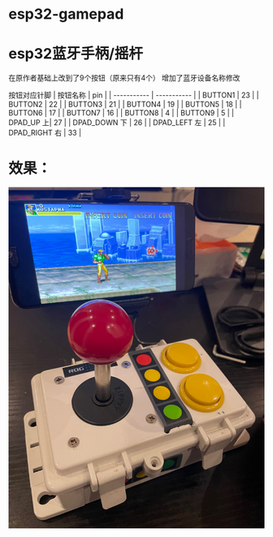 # esp32-gamepad
# esp32蓝牙手柄/摇杆
在原作者基础上改到了9个按钮（原来只有4个）
增加了蓝牙设备名称修改

按钮对应针脚
| 按钮名称      | pin |
| ----------- | ----------- |
| BUTTON1 | 23 |
| BUTTON2 | 22 |
| BUTTON3 | 21 |
| BUTTON4 | 19 |
| BUTTON5 | 18 |
| BUTTON6 | 17 |
| BUTTON7 | 16 |
| BUTTON8 | 4 |
| BUTTON9 | 5 |
| DPAD_UP 上| 27 |
| DPAD_DOWN 下 | 26 |
| DPAD_LEFT 左 | 25 |
| DPAD_RIGHT 右 | 33 |

# 效果：
<img src="espjoy.jpg">
